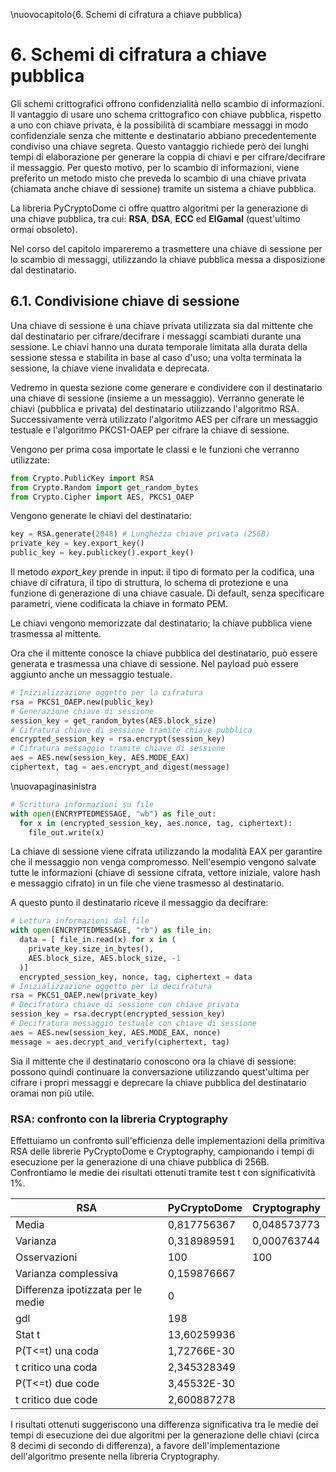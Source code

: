 \nuovocapitolo{6. Schemi di cifratura a chiave pubblica}

# 6. Schemi di cifratura a chiave pubblica
Gli schemi crittografici offrono confidenzialità nello scambio di informazioni.
Il vantaggio di usare uno schema crittografico con chiave pubblica, rispetto a uno con chiave privata, è la possibilità di scambiare messaggi in modo confidenziale senza che mittente e destinatario abbiano precedentemente condiviso una chiave segreta.
Questo vantaggio richiede però dei lunghi tempi di elaborazione per generare la coppia di chiavi e per cifrare/decifrare il messaggio.
Per questo motivo, per lo scambio di informazioni, viene preferito un metodo misto che preveda lo scambio di una chiave privata (chiamata anche chiave di sessione) tramite un sistema a chiave pubblica.

La libreria PyCryptoDome ci offre quattro algoritmi per la generazione di una chiave pubblica, tra cui: **RSA**, **DSA**, **ECC** ed **ElGamal** (quest'ultimo ormai obsoleto).

Nel corso del capitolo impareremo a trasmettere una chiave di sessione per lo scambio di messaggi, utilizzando la chiave pubblica messa a disposizione dal destinatario.

## 6.1. Condivisione chiave di sessione
Una chiave di sessione è una chiave privata utilizzata sia dal mittente che dal destinatario per cifrare/decifrare i messaggi scambiati durante una sessione. Le chiavi hanno una durata temporale limitata alla durata della sessione stessa e stabilita in base al caso d'uso; una volta terminata la sessione, la chiave viene invalidata e deprecata.

Vedremo in questa sezione come generare e condividere con il destinatario una chiave di sessione (insieme a un messaggio). Verranno generate le chiavi (pubblica e privata) del destinatario utilizzando l'algoritmo RSA. Successivamente verrà utilizzato l'algoritmo AES per cifrare un messaggio testuale e l'algoritmo PKCS1-OAEP per cifrare la chiave di sessione.

Vengono per prima cosa importate le classi e le funzioni che verranno utilizzate:

```python
from Crypto.PublicKey import RSA
from Crypto.Random import get_random_bytes
from Crypto.Cipher import AES, PKCS1_OAEP
```

Vengono generate le chiavi del destinatario:

```python
key = RSA.generate(2048) # Lunghezza chiave privata (256B)
private_key = key.export_key()
public_key = key.publickey().export_key()
```

Il metodo *export_key* prende in input: il tipo di formato per la codifica, una chiave di cifratura, il tipo di struttura, lo schema di protezione e una funzione di generazione di una chiave casuale. Di default, senza specificare parametri, viene codificata la chiave in formato PEM.

Le chiavi vengono memorizzate dal destinatario; la chiave pubblica viene trasmessa al mittente.

Ora che il mittente conosce la chiave pubblica del destinatario, può essere generata e trasmessa una chiave di sessione. Nel payload può essere aggiunto anche un messaggio testuale.

```python
# Inizializzazione oggetto per la cifratura
rsa = PKCS1_OAEP.new(public_key)
# Generazione chiave di sessione
session_key = get_random_bytes(AES.block_size)
# Cifratura chiave di sessione tramite chiave pubblica
encrypted_session_key = rsa.encrypt(session_key)
# Cifratura messaggio tramite chiave di sessione
aes = AES.new(session_key, AES.MODE_EAX)
ciphertext, tag = aes.encrypt_and_digest(message)
```

\nuovapaginasinistra

```python
# Scrittura informazioni su file
with open(ENCRYPTEDMESSAGE, "wb") as file_out:
  for x in (encrypted_session_key, aes.nonce, tag, ciphertext):
    file_out.write(x)
```

La chiave di sessione viene cifrata utilizzando la modalità EAX per garantire che il messaggio non venga compromesso. Nell'esempio vengono salvate tutte le informazioni (chiave di sessione cifrata, vettore iniziale, valore hash e messaggio cifrato) in un file che viene trasmesso al destinatario.

A questo punto il destinatario riceve il messaggio da decifrare:

```python
# Lettura informazioni dal file
with open(ENCRYPTEDMESSAGE, "rb") as file_in:
  data = [ file_in.read(x) for x in (
    private_key.size_in_bytes(),
    AES.block_size, AES.block_size, -1
  )]
  encrypted_session_key, nonce, tag, ciphertext = data
# Inizializzazione oggetto per la decifratura
rsa = PKCS1_OAEP.new(private_key)
# Decifratura chiave di sessione con chiave privata
session_key = rsa.decrypt(encrypted_session_key)
# Decifratura messaggio testuale con chiave di sessione
aes = AES.new(session_key, AES.MODE_EAX, nonce)
message = aes.decrypt_and_verify(ciphertext, tag)
```

Sia il mittente che il destinatario conoscono ora la chiave di sessione: possono quindi continuare la conversazione utilizzando quest'ultima per cifrare i propri messaggi e deprecare la chiave pubblica del destinatario oramai non più utile.

### RSA: confronto con la libreria Cryptography
Effettuiamo un confronto sull'efficienza delle implementazioni della primitiva RSA delle librerie PyCryptoDome e Cryptography, campionando i tempi di esecuzione per la generazione di una chiave pubblica di 256B. Confrontiamo le medie dei risultati ottenuti tramite test t con significatività 1%.

| RSA                                | PyCryptoDome | Cryptography |
| ---------------------------------- | ------------ | ------------ |
| Media                              | 0,817756367  | 0,048573773  |
| Varianza                           | 0,318989591  | 0,000763744  |
| Osservazioni                       | 100          | 100          |
| Varianza complessiva               | 0,159876667  |              |
| Differenza ipotizzata per le medie | 0            |              |
| gdl                                | 198          |              |
| Stat t                             | 13,60259936  |              |
| P(T<=t) una coda                   | 1,72766E-30  |              |
| t critico una coda                 | 2,345328349  |              |
| P(T<=t) due code                   | 3,45532E-30  |              |
| t critico due code                 | 2,600887278  |              |

I risultati ottenuti suggeriscono una differenza significativa tra le medie dei tempi di esecuzione dei due algoritmi per la generazione delle chiavi (circa 8 decimi di secondo di differenza), a favore dell'implementazione dell'algoritmo presente nella libreria Cryptography.
